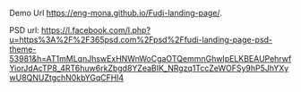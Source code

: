
Demo Url 
https://eng-mona.github.io/Fudi-landing-page/.

PSD url:
https://l.facebook.com/l.php?u=https%3A%2F%2F365psd.com%2Fpsd%2Ffudi-landing-page-psd-theme-53981&h=AT1mMLqnJhswExHNWnWoCgaOTQemmnGhwIpELKBEAUPehrwfYiorJdAcTP8_4RT6huw6rkZbgd8YZeaBIK_NRgzq1TccZeWOFSy9hP5JhYXywU8QNUZtgchN0kbYGqCFHl4
